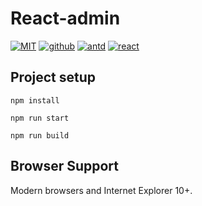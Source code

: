 # React-admin

<a href="https://opensource.org/licenses/MIT"><img src="https://img.shields.io/badge/license-MIT-brightgreen.svg" alt="MIT"></a>
<a href="https://github.com/Lazydd"><img src="https://img.shields.io/badge/github-Lazydd-brightgreen.svg" alt="github"></a>
<a href="https://github.com/ant-design/ant-design/"><img src="https://img.shields.io/badge/antd-%5E4.0.0-blue.svg" alt="antd"></a>
<a href="https://github.com/facebook/react"><img src="https://img.shields.io/badge/npm-%5E18.1.0-blue" alt="react"></a>

## Project setup

```
npm install

npm run start

npm run build
```

## Browser Support

Modern browsers and Internet Explorer 10+.
